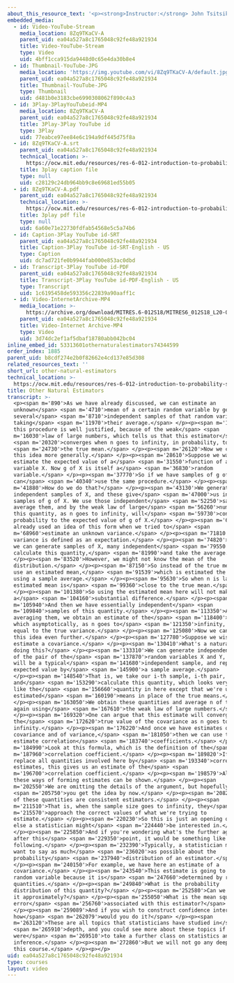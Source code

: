```yaml
---
about_this_resource_text: '<p><strong>Instructor:</strong> John Tsitsiklis</p>'
embedded_media:
  - id: Video-YouTube-Stream
    media_location: 8Zq9TKaCV-A
    parent_uid: ea04a527a8c1765048c92fe48a921934
    title: Video-YouTube-Stream
    type: Video
    uid: 4bff1cca915da9448d0c65e4da30b8e4
  - id: Thumbnail-YouTube-JPG
    media_location: 'https://img.youtube.com/vi/8Zq9TKaCV-A/default.jpg'
    parent_uid: ea04a527a8c1765048c92fe48a921934
    title: Thumbnail-YouTube-JPG
    type: Thumbnail
    uid: d481b0e3183cbe6990308062f890c4a3
  - id: 3Play-3PlayYouTubeid-MP4
    media_location: 8Zq9TKaCV-A
    parent_uid: ea04a527a8c1765048c92fe48a921934
    title: 3Play-3Play YouTube id
    type: 3Play
    uid: 77eabce97ee84e6c194a9df445d75f8a
  - id: 8Zq9TKaCV-A.srt
    parent_uid: ea04a527a8c1765048c92fe48a921934
    technical_location: >-
      https://ocw.mit.edu/resources/res-6-012-introduction-to-probability-spring-2018/part-ii-inference-limit-theorems/other-natural-estimators/8Zq9TKaCV-A.srt
    title: 3play caption file
    type: null
    uid: c28129c24db964bb9c8e69681ed55b05
  - id: 8Zq9TKaCV-A.pdf
    parent_uid: ea04a527a8c1765048c92fe48a921934
    technical_location: >-
      https://ocw.mit.edu/resources/res-6-012-introduction-to-probability-spring-2018/part-ii-inference-limit-theorems/other-natural-estimators/8Zq9TKaCV-A.pdf
    title: 3play pdf file
    type: null
    uid: 6a60e71e22730fdfab54568e5c5a74b6
  - id: Caption-3Play YouTube id-SRT
    parent_uid: ea04a527a8c1765048c92fe48a921934
    title: Caption-3Play YouTube id-SRT-English - US
    type: Caption
    uid: dc7ad721fe0b9944fab000e853ac0dbd
  - id: Transcript-3Play YouTube id-PDF
    parent_uid: ea04a527a8c1765048c92fe48a921934
    title: Transcript-3Play YouTube id-PDF-English - US
    type: Transcript
    uid: 1c6195458de593356c22839a90aaff1c
  - id: Video-InternetArchive-MP4
    media_location: >-
      https://archive.org/download/MITRES.6-012S18/MITRES6_012S18_L20-08_300k.mp4
    parent_uid: ea04a527a8c1765048c92fe48a921934
    title: Video-Internet Archive-MP4
    type: Video
    uid: 3d74dc2ef1af5dbaf18780abb042bc04
inline_embed_id: 53313601othernaturalestimators74344599
order_index: 1885
parent_uid: b8cdf274e2b0f82662e4cd137e85d308
related_resources_text: ''
short_url: other-natural-estimators
technical_location: >-
  https://ocw.mit.edu/resources/res-6-012-introduction-to-probability-spring-2018/part-ii-inference-limit-theorems/other-natural-estimators
title: Other Natural Estimators
transcript: >-
  <p><span m='890'>As we have already discussed, we can estimate an
  unknown</span> <span m='4710'>mean of a certain random variable by generating
  several</span> <span m='8710'>independent samples of that random variable and
  taking</span> <span m='11970'>their average.</span> </p><p><span m='13210'>And
  this procedure is well justified, because of the weak</span> <span
  m='16030'>law of large numbers, which tells us that this estimator</span>
  <span m='20320'>converges when n goes to infinity, in probability, to</span>
  <span m='24730'>the true mean.</span> </p><p><span m='26120'>Now we can apply
  this idea more generally.</span> </p><p><span m='28610'>Suppose we want to
  estimate the expected value of a</span> <span m='31550'>function of a random
  variable X. Now g of X is itself a</span> <span m='36830'>random
  variable.</span> </p><p><span m='37770'>So if we have samples of g of X, we
  can</span> <span m='40340'>use the same procedure.</span> </p><p><span
  m='41880'>How do we do that?</span> </p><p><span m='43130'>We generate
  independent samples of X, and these give</span> <span m='47000'>us independent
  samples of g of X. We use those independent</span> <span m='52250'>samples, we
  average them, and by the weak law of large</span> <span m='56260'>numbers,
  this quantity, as n goes to infinity, will</span> <span m='59730'>converge in
  probability to the expected value of g of X.</span> </p><p><span m='65200'>We
  already used an idea of this form when we tried to</span> <span
  m='68960'>estimate an unknown variance.</span> </p><p><span m='71810'>A
  variance is defined as an expectation.</span> </p><p><span m='74820'>And now
  we can generate samples of X, many independent</span> <span m='79550'>samples,
  calculate this quantity,</span> <span m='81990'>and take the average.</span>
  </p><p><span m='83520'>However, we might not know the mean of the
  distribution.</span> </p><p><span m='87150'>So instead of the true mean, we
  use an estimated mean,</span> <span m='91539'>which is estimated the usual way
  using a sample average.</span> </p><p><span m='95630'>So when n is large, this
  estimated mean is</span> <span m='99360'>close to the true mean.</span>
  </p><p><span m='101380'>So using the estimated mean here will not make
  a</span> <span m='104160'>substantial difference.</span> </p><p><span
  m='105940'>And then we have essentially independent</span> <span
  m='109840'>samples of this quantity.</span> </p><p><span m='113350'>And by
  averaging them, we obtain an estimate of the</span> <span m='118400'>variance,
  which asymptotically, as n goes to</span> <span m='121350'>infinity, will be
  equal to the true variance.</span> </p><p><span m='125080'>Now we can push
  this idea even further.</span> </p><p><span m='127780'>Suppose we wish to
  estimate a covariance.</span> </p><p><span m='130410'>What's a natural way of
  doing this?</span> </p><p><span m='133310'>We can generate independent samples
  of the pair of the</span> <span m='137870'>random variables X and Y, so this
  will be a typical</span> <span m='141680'>independent sample, and replace the
  expected value by</span> <span m='145900'>a sample average.</span>
  </p><p><span m='148540'>That is, we take our i-th sample, i-th pair,
  and</span> <span m='153290'>calculate this quantity, which looks very much
  like the</span> <span m='156660'>quantity in here except that we're using the
  estimated</span> <span m='160190'>means in place of the true means.</span>
  </p><p><span m='163050'>We obtain these quantities and average n of them,
  again using</span> <span m='167610'>the weak law of large numbers.</span>
  </p><p><span m='169320'>One can argue that this estimate will converge to
  the</span> <span m='172620'>true value of the covariance as n goes to
  infinity.</span> </p><p><span m='176220'>And once we have estimates of a
  covariance and of variance,</span> <span m='181050'>then we can use that to
  estimate correlation</span> <span m='183740'>coefficients.</span> </p><p><span
  m='184990'>Look at this formula, which is the definition of the</span> <span
  m='187960'>correlation coefficient.</span> </p><p><span m='189820'>If we just
  replace all quantities involved here by</span> <span m='193340'>corresponding
  estimates, this gives us an estimate of the</span> <span
  m='196700'>correlation coefficient.</span> </p><p><span m='198579'>All of
  these ways of forming estimates can be shown.</span> </p><p><span
  m='202550'>We are omitting the details of the argument, but hopefully</span>
  <span m='205750'>you get the idea by now.</span> </p><p><span m='208230'>All
  of these quantities are consistent estimators.</span> </p><p><span
  m='211510'>That is, when the sample size goes to infinity, they</span> <span
  m='215570'>approach the correct values of what we're trying to
  estimate.</span> </p><p><span m='220230'>So this is just an opening of what
  else a statistician might</span> <span m='224440'>be interested in.</span>
  </p><p><span m='225850'>And if you're wondering what's the further agenda
  after this</span> <span m='229350'>point, it would be something like the
  following.</span> </p><p><span m='232390'>Typically, a statistician might to
  want to say as much</span> <span m='236020'>as possible about the
  probability</span> <span m='237940'>distribution of an estimator.</span>
  </p><p><span m='240150'>For example, we have here an estimate of a
  covariance.</span> </p><p><span m='243540'>This estimate is going to be a
  random variable because it is</span> <span m='247660'>determined by random
  quantities.</span> </p><p><span m='249840'>What is the probability
  distribution of this quantity?</span> </p><p><span m='252580'>Can we describe
  it approximately?</span> </p><p><span m='255050'>What is the mean squared
  error</span> <span m='256760'>associated with this estimator?</span>
  </p><p><span m='259089'>And if you wish to construct confidence intervals
  how</span> <span m='262079'>would you do it?</span> </p><p><span
  m='263120'>These are all topics that statisticians have studied in</span>
  <span m='265910'>depth, and you could see more about these topics if you
  were</span> <span m='269510'>to take a further class on statistics and
  inference.</span> </p><p><span m='272860'>But we will not go any deeper in
  this course.</span> </p><p></p>
uid: ea04a527a8c1765048c92fe48a921934
type: courses
layout: video
---
```

